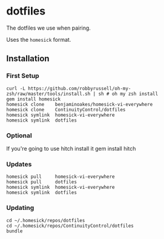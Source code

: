 # dotfiles

The dotfiles we use when pairing.

Uses the `homesick` format.

## Installation

### First Setup

    curl -L https://github.com/robbyrussell/oh-my-zsh/raw/master/tools/install.sh | sh # oh my zsh install
    gem install homesick
    homesick clone    benjaminoakes/homesick-vi-everywhere
    homesick clone    ContinuityControl/dotfiles
    homesick symlink  homesick-vi-everywhere
    homesick symlink  dotfiles

### Optional
If you're going to use hitch install it
    gem install hitch


### Updates

    homesick pull     homesick-vi-everywhere
    homesick pull     dotfiles
    homesick symlink  homesick-vi-everywhere
    homesick symlink  dotfiles

### Updating

    cd ~/.homesick/repos/dotfiles
    cd ~/.homesick/repos/ContinuityControl/dotfiles
    bundle
